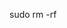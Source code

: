 
sudo rm -rf

<!---
Maigiwag/Maigiwag is a ✨ special ✨ repository because its `README.md` (this file) appears on your GitHub profile.
You can click the Preview link to take a look at your changes.
--->
